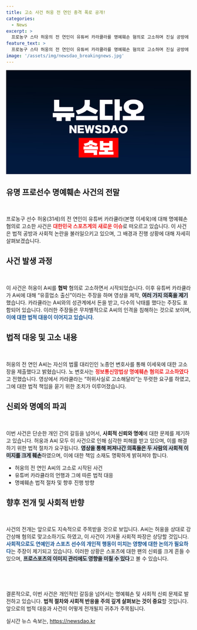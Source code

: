 ```yaml
---
title: 고소 사건 허웅 전 연인 충격 폭로 공개!
categories:
  - News
excerpt: >
  프로농구 스타 허웅의 전 연인이 유튜버 카라큘라를 명예훼손 혐의로 고소하며 진실 공방에 또다시 불이 붙었습니다. 성관계 후 돈을 받았다는 충격적 주장까지 등장한 가운데, 과연 그 진실은 무엇일까요?
feature_text: >
  프로농구 스타 허웅의 전 연인이 유튜버 카라큘라를 명예훼손 혐의로 고소하며 진실 공방에 또다시 불이 붙었습니다. 성관계 후 돈을 받았다는 충격적 주장까지 등장한 가운데, 과연 그 진실은 무엇일까요?
image: '/assets/img/newsdao_breakingnews.jpg'
---
```


<p><img src="/assets/img/newsdao_breakingnews.jpg" alt="flaretime 속보" /></p>

<h2 data-ke-size="size26">유명 프로선수 명예훼손 사건의 전말</h2>

<p data-ke-size="size16">&nbsp;</p>

<p>프로농구 선수 허웅(31세)의 전 연인이 유튜버 카라큘라(본명 이세욱)에 대해 명예훼손 혐의로 고소한 사건은 <b><span style="color: #ee2323;">대한민국 스포츠계의 새로운 이슈</span></b>로 떠오르고 있습니다. 이 사건은 법적 공방과 사회적 논란을 불러일으키고 있으며, 그 배경과 진행 상황에 대해 자세히 살펴보겠습니다.</p>

<h2 data-ke-size="size26">사건 발생 과정</h2>

<p data-ke-size="size16">&nbsp;</p>

<p>이 사건은 허웅이 A씨를 <b>협박</b> 혐의로 고소하면서 시작되었습니다. 이후 유튜버 카라큘라가 A씨에 대해 “유흥업소 출신”이라는 주장을 하며 영상을 제작, <b><span style="background-color: #21538527;">여러 가지 의혹을 제기</span></b>했습니다. 카라큘라는 A씨와의 성관계에서 돈을 받고, 다수의 낙태를 했다는 주장도 포함되어 있습니다. 이러한 주장들은 무차별적으로 A씨의 인격을 침해하는 것으로 보이며, <b><span style="color: #1a5490;">이에 대한 법적 대응이 이어지고 있습니다</span></b>.</p>

<h2 data-ke-size="size26">법적 대응 및 고소 내용</h2>

<p data-ke-size="size16">&nbsp;</p>

<p>허웅의 전 연인 A씨는 자신의 법률 대리인인 노종언 변호사를 통해 이세욱에 대한 고소장을 제출했다고 밝혔습니다. 노 변호사는 <b><span style="color: #ee2323;">정보통신망법상 명예훼손 혐의로 고소하였다</span></b>고 전했습니다. 영상에서 카라큘라는 “허위사실로 고소해달라”는 뚜렷한 요구를 하였고, 그에 대한 법적 책임을 묻기 위한 조치가 이루어졌습니다.</p>

<h2 data-ke-size="size26">신뢰와 명예의 파괴</h2>

<p data-ke-size="size16">&nbsp;</p>

<p>이번 사건은 단순한 개인 간의 갈등을 넘어서, <b>사회적 신뢰와 명예</b>에 대한 문제를 제기하고 있습니다. 허웅과 A씨 모두 이 사건으로 인해 심각한 피해를 받고 있으며, 이를 해결하기 위한 법적 절차가 요구됩니다. <b><span style="background-color: #21538527;">영상을 통해 퍼져나간 의혹들은 두 사람의 사회적 이미지를 크게 훼손</span></b>하였으며, 이에 대한 책임 소재도 명확하게 밝혀져야 합니다.</p>

<ul>
    <li>허웅의 전 연인 A씨의 고소로 시작된 사건</li>
    <li>유튜버 카라큘라의 언행과 그에 따른 법적 대응</li>
    <li>명예훼손 법적 절차 및 향후 진행 방향</li>
</ul>

<h2 data-ke-size="size26">향후 전개 및 사회적 반향</h2>

<p data-ke-size="size16">&nbsp;</p>

<p>사건의 전개는 앞으로도 지속적으로 주목받을 것으로 보입니다. A씨는 허웅을 상대로 강간상해 혐의로 맞고소하기도 하였고, 이 사건이 가져올 사회적 파장은 상당할 것입니다. <b><span style="color: #1a5490;">사회적으로도 연예인과 스포츠 선수의 개인적 행동이 미치는 영향에 대한 논의가 필요하다</span></b>는 주장이 제기되고 있습니다. 이러한 상황은 스포츠에 대한 팬의 신뢰를 크게 흔들 수 있으며, <b><span style="background-color: #21538527;">프로스포츠의 이미지 관리에도 영향을 미칠 수 있다</span></b>고 볼 수 있습니다.</p>

<p><br></p>

<p data-ke-size="size16">&nbsp;</p>

<p>결론적으로, 이번 사건은 개인적인 갈등을 넘어서는 명예훼손 및 사회적 신뢰 문제로 발전하고 있습니다. <b>법적 절차와 사회적 반응을 주의 깊게 살펴보는 것이 중요</b>할 것입니다. 앞으로의 법적 대응과 사건이 어떻게 전개될지 귀추가 주목됩니다.</p>
실시간 뉴스 속보는, <a href="https://newsdao.kr" rel="dofollow">https://newsdao.kr</a>


